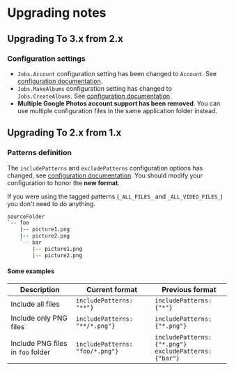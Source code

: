 # Upgrading notes

## Upgrading To 3.x from 2.x

### Configuration settings
- `Jobs.Account` configuration setting has been changed to `Account`. See [configuration documentation](https://gphotosuploader.github.io/gphotos-uploader-cli/#/configuration).
- `Jobs.MakeAlbums` configuration setting has changed to `Jobs.CreateAlbums`. See [configuration documentation](https://gphotosuploader.github.io/gphotos-uploader-cli/#/configuration?id=createalbums).
- **Multiple Google Photos account support has been removed**. You can use multiple configuration files in the same application folder instead.

## Upgrading To 2.x from 1.x

### Patterns definition

The `includePatterns` and `excludePatterns` configuration options has changed, see [configuration documentation](https://gphotosuploader.github.io/gphotos-uploader-cli/#/configuration). You should modify your configuration to honor the **new format**.

If you were using the tagged patterns (`_ALL_FILES_` and `_ALL_VIDEO_FILES_`) you don't need to do anything. 

```bash
sourceFolder
`-- foo
    |-- picture1.png
    |-- picture2.png
    `-- bar
        |-- picture1.png
        |-- picture2.png
```
#### Some examples
Description | Current format | Previous format
----------- | -------------- | ---------------
Include all files | `includePatterns: "**"}` | `includePatterns: {"*"}`
Include only PNG files | `includePatterns: "**/*.png"}` | `includePatterns: {"*.png"}`
Include PNG files in `foo` folder | `includePatterns: "foo/*.png"}` | `includePatterns: {"*.png"}` <br> `excludePatterns: {"bar"}`
 

